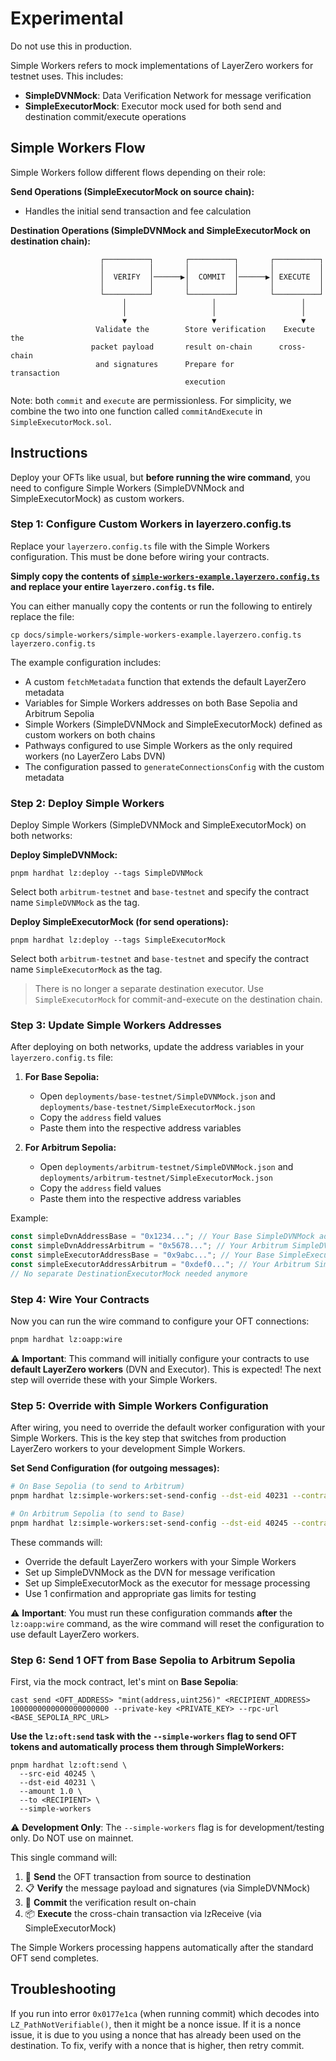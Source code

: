 # Experimental

Do not use this in production.

Simple Workers refers to mock implementations of LayerZero workers for testnet uses. This includes:

- **SimpleDVNMock**: Data Verification Network for message verification
- **SimpleExecutorMock**: Executor mock used for both send and destination commit/execute operations

## Simple Workers Flow

Simple Workers follow different flows depending on their role:

**Send Operations (SimpleExecutorMock on source chain):**

- Handles the initial send transaction and fee calculation

**Destination Operations (SimpleDVNMock and SimpleExecutorMock on destination chain):**

```
                    ┌──────────┐       ┌──────────┐       ┌──────────┐
                    │          │       │          │       │          │
                    │  VERIFY  │──────▶│  COMMIT  │──────▶│ EXECUTE  │
                    │          │       │          │       │          │
                    └──────────┘       └──────────┘       └──────────┘
                         │                   │                   │
                         │                   │                   │
                         ▼                   ▼                   ▼
                   Validate the        Store verification    Execute the
                  packet payload       result on-chain      cross-chain
                   and signatures      Prepare for          transaction
                                       execution
```

Note: both `commit` and `execute` are permissionless. For simplicity, we combine the two into one function called `commitAndExecute` in `SimpleExecutorMock.sol`.

## Instructions

Deploy your OFTs like usual, but **before running the wire command**, you need to configure Simple Workers (SimpleDVNMock and SimpleExecutorMock) as custom workers.

### Step 1: Configure Custom Workers in layerzero.config.ts

Replace your `layerzero.config.ts` file with the Simple Workers configuration. This must be done before wiring your contracts.

**Simply copy the contents of [`simple-workers-example.layerzero.config.ts`](./simple-workers-example.layerzero.config.ts) and replace your entire `layerzero.config.ts` file.**

You can either manually copy the contents or run the following to entirely replace the file:

```
cp docs/simple-workers/simple-workers-example.layerzero.config.ts layerzero.config.ts
```

The example configuration includes:

- A custom `fetchMetadata` function that extends the default LayerZero metadata
- Variables for Simple Workers addresses on both Base Sepolia and Arbitrum Sepolia
- Simple Workers (SimpleDVNMock and SimpleExecutorMock) defined as custom workers on both chains
- Pathways configured to use Simple Workers as the only required workers (no LayerZero Labs DVN)
- The configuration passed to `generateConnectionsConfig` with the custom metadata

### Step 2: Deploy Simple Workers

Deploy Simple Workers (SimpleDVNMock and SimpleExecutorMock) on both networks:

**Deploy SimpleDVNMock:**

```
pnpm hardhat lz:deploy --tags SimpleDVNMock
```

Select both `arbitrum-testnet` and `base-testnet` and specify the contract name `SimpleDVNMock` as the tag.

**Deploy SimpleExecutorMock (for send operations):**

```
pnpm hardhat lz:deploy --tags SimpleExecutorMock
```

Select both `arbitrum-testnet` and `base-testnet` and specify the contract name `SimpleExecutorMock` as the tag.

> There is no longer a separate destination executor. Use `SimpleExecutorMock` for commit-and-execute on the destination chain.

### Step 3: Update Simple Workers Addresses

After deploying on both networks, update the address variables in your `layerzero.config.ts` file:

1. **For Base Sepolia:**

   - Open `deployments/base-testnet/SimpleDVNMock.json` and `deployments/base-testnet/SimpleExecutorMock.json`
   - Copy the `address` field values
   - Paste them into the respective address variables

2. **For Arbitrum Sepolia:**
   - Open `deployments/arbitrum-testnet/SimpleDVNMock.json` and `deployments/arbitrum-testnet/SimpleExecutorMock.json`
   - Copy the `address` field values
   - Paste them into the respective address variables

Example:

```typescript
const simpleDvnAddressBase = "0x1234..."; // Your Base SimpleDVNMock address
const simpleDvnAddressArbitrum = "0x5678..."; // Your Arbitrum SimpleDVNMock address
const simpleExecutorAddressBase = "0x9abc..."; // Your Base SimpleExecutorMock address
const simpleExecutorAddressArbitrum = "0xdef0..."; // Your Arbitrum SimpleExecutorMock address
// No separate DestinationExecutorMock needed anymore
```

### Step 4: Wire Your Contracts

Now you can run the wire command to configure your OFT connections:

```bash
pnpm hardhat lz:oapp:wire
```

⚠️ **Important**: This command will initially configure your contracts to use **default LayerZero workers** (DVN and Executor). This is expected! The next step will override these with your Simple Workers.

### Step 5: Override with Simple Workers Configuration

After wiring, you need to override the default worker configuration with your Simple Workers. This is the key step that switches from production LayerZero workers to your development Simple Workers.

**Set Send Configuration (for outgoing messages):**

```bash
# On Base Sepolia (to send to Arbitrum)
pnpm hardhat lz:simple-workers:set-send-config --dst-eid 40231 --contract-name MyOFTMock --network base-testnet

# On Arbitrum Sepolia (to send to Base)
pnpm hardhat lz:simple-workers:set-send-config --dst-eid 40245 --contract-name MyOFTMock --network arbitrum-testnet
```

These commands will:

- Override the default LayerZero workers with your Simple Workers
- Set up SimpleDVNMock as the DVN for message verification
- Set up SimpleExecutorMock as the executor for message processing
- Use 1 confirmation and appropriate gas limits for testing

⚠️ **Important**: You must run these configuration commands **after** the `lz:oapp:wire` command, as the wire command will reset the configuration to use default LayerZero workers.

### Step 6: Send 1 OFT from **Base Sepolia** to **Arbitrum Sepolia**

First, via the mock contract, let's mint on **Base Sepolia**:

```
cast send <OFT_ADDRESS> "mint(address,uint256)" <RECIPIENT_ADDRESS> 1000000000000000000000 --private-key <PRIVATE_KEY> --rpc-url <BASE_SEPOLIA_RPC_URL>
```

**Use the `lz:oft:send` task with the `--simple-workers` flag to send OFT tokens and automatically process them through SimpleWorkers:**

```
pnpm hardhat lz:oft:send \
  --src-eid 40245 \
  --dst-eid 40231 \
  --amount 1.0 \
  --to <RECIPIENT> \
  --simple-workers
```

⚠️ **Development Only**: The `--simple-workers` flag is for development/testing only. Do NOT use on mainnet.

This single command will:

1. 🚀 **Send** the OFT transaction from source to destination
2. 📋 **Verify** the message payload and signatures (via SimpleDVNMock)
3. 📝 **Commit** the verification result on-chain
4. 📦 **Execute** the cross-chain transaction via lzReceive (via SimpleExecutorMock)

The Simple Workers processing happens automatically after the standard OFT send completes.

## Troubleshooting

If you run into error `0x0177e1ca` (when running commit) which decodes into `LZ_PathNotVerifiable()`, then it might be a nonce issue. If it is a nonce issue, it is due to you using a nonce that has already been used on the destination. To fix, verify with a nonce that is higher, then retry commit.

